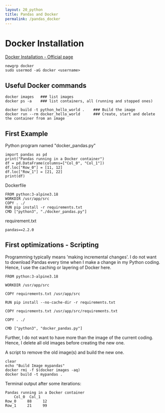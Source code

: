 ```yaml
---
layout: 20_python
title: Pandas and Docker
permalink: /pandas_docker
---
```


# Docker Installation

[Docker Installation - Official page](https://docs.docker.com/engine/install/ubuntu/#install-using-the-repository)

>
    newgrp docker
    sudo usermod -aG docker <username>


## Useful Docker commands

>
    docker images   ### list images
    docker ps -a    ### list containers, all (running and stopped ones)

>
    docker build -t python_hello_world .    ### Build the image
    docker run --rm docker_hello_world      ### Create, start and delete the container from an image

## First Example

Python program named "docker_pandas.py"
>
    import pandas as pd
    print("Pandas running in a Docker container")
    df = pd.DataFrame(columns=["Col_0", "Col_1"])
    df.loc["Row_0"] = [11, 12]
    df.loc["Row_1"] = [21, 22]
    print(df)


Dockerfile
>
    FROM python:3-alpine3.18
    WORKDIR /usr/app/src
    COPY . ./
    RUN pip install -r requirements.txt
    CMD ["python3", "./docker_pandas.py"]

requirement.txt
>
    pandas==2.2.0


## First optimizations - Scripting

Programming typically means 'making incremental changes'. I do not want to download Pandas every time when I make a change in my Python coding. Hence, I use the caching or layering of Docker here.

> 
    FROM python:3-alpine3.18

    WORKDIR /usr/app/src

    COPY requirements.txt /usr/app/src

    RUN pip install --no-cache-dir -r requirements.txt

    COPY requirements.txt /usr/app/src/requirements.txt

    COPY . ./

    CMD ["python3", "docker_pandas.py"]


Further, I do not want to have more than the image of the current coding. Hence, I delete all old images before creating the new one.

A script to remove the old image(s) and build the new one.
>
    clear
    echo "Build Image mypandas"
    docker rmi -f $(docker images -aq)
    docker build -t mypandas .

Terminal output after some iterations:
>
    Pandas running in a Docker container
        Col_0  Col_1
    Row_0     88     12
    Row_1     21     99



